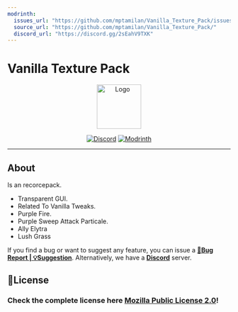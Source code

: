 ```yaml
---
modrinth:
  issues_url: "https://github.com/mptamilan/Vanilla_Texture_Pack/issues/new"
  source_url: "https://github.com/mptamilan/Vanilla_Texture_Pack/"
  discord_url: "https://discord.gg/2sEahV9TXK"
---
```

# Vanilla Texture Pack

<center>

<img alt="Logo" width="100px" src="https://cdn.modrinth.com/data/cached_images/3fc4c12061d8d10938f3fde808378328bb34fc5d.png">

[![Discord](https://img.shields.io/badge/Discord-Server-%2300AF5C?style=for-the-badge&logo=discord&logoColor=%23fff&color=%235865F2)](https://discord.gg/2sEahV9TXK)
[![Modrinth](https://img.shields.io/badge/On-Modrinth-%2300AF5C?style=for-the-badge&logo=modrinth)](https://modrinth.com/resourcepack/vanilla-texture-pack)

</center>

***

## About

Is an recorcepack.
- Transparent GUI.
- Related To Vanilla Tweaks.
- Purple Fire.
- Purple Sweep Attack Particale.
- Ally Elytra
- Lush Grass

If you find a bug or want to suggest any feature, you can issue a [**🐞Bug Report | 💡Suggestion**](https://github.com/mptamilan/Vanilla_Texture_Pack/issues/new/choose). Alternatively, we have a [**Discord**](https://discord.gg/2sEahV9TXK) server.

## 📜License
### Check the complete license here [**Mozilla Public License 2.0**](https://raw.githubusercontent.com/mptamilan/Vanilla_Texture_Pack/refs/heads/main/LICENSE)!
